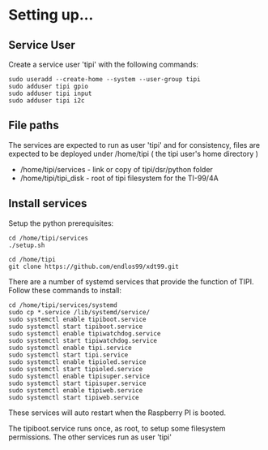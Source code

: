 # Setting up...

## Service User

Create a service user 'tipi' with the following commands:

```
sudo useradd --create-home --system --user-group tipi
sudo adduser tipi gpio
sudo adduser tipi input
sudo adduser tipi i2c
```

## File paths

The services are expected to run as user 'tipi' and
for consistency, files are expected to be deployed
under /home/tipi ( the tipi user's home directory )

* /home/tipi/services - link or copy of tipi/dsr/python folder
* /home/tipi/tipi_disk - root of tipi filesystem for the TI-99/4A

## Install services

Setup the python prerequisites:
```
cd /home/tipi/services
./setup.sh
```

```
cd /home/tipi
git clone https://github.com/endlos99/xdt99.git
```

There are a number of systemd services that provide the function
of TIPI. Follow these commands to install:

```
cd /home/tipi/services/systemd
sudo cp *.service /lib/systemd/service/
sudo systemctl enable tipiboot.service
sudo systemctl start tipiboot.service
sudo systemctl enable tipiwatchdog.service
sudo systemctl start tipiwatchdog.service
sudo systemctl enable tipi.service
sudo systemctl start tipi.service
sudo systemctl enable tipioled.service
sudo systemctl start tipioled.service
sudo systemctl enable tipisuper.service
sudo systemctl start tipisuper.service
sudo systemctl enable tipiweb.service
sudo systemctl start tipiweb.service
```

These services will auto restart when the Raspberry PI is booted.

The tipiboot.service runs once, as root, to setup some filesystem permissions.
The other services run as user 'tipi'


